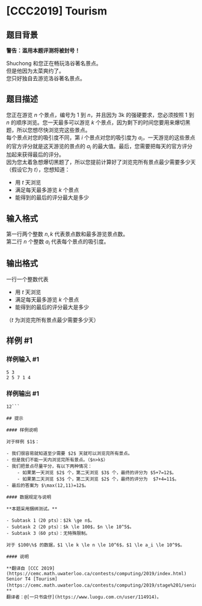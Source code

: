 # [CCC2019] Tourism

## 题目背景

**警告：滥用本题评测将被封号！**


Shuchong 和您正在畅玩洛谷著名景点。  
但是他因为太菜爽约了。   
您只好独自去游览洛谷著名景点。

## 题目描述

您正在游览 $n$ 个景点，编号为 $1$ 到 $n$，并且因为 3k 的强硬要求，您必须按照 $1$ 到 $n$ 的顺序浏览。您一天最多可以游览 $k$ 个景点，因为剩下的时间您要用来爆切黑题，所以您想尽快浏览完这些景点。   
每个景点对您的吸引度不同，第 $i$ 个景点对您的吸引度为 $a_i$，一天游览的这些景点的官方评分就是这天游览的景点的 $a_i$ 的最大值。最后，您需要把每天的官方评分加起来获得最后的评分。   
因为您太着急想爆切黑题了，所以您提前计算好了浏览完所有景点最少需要多少天（假设它为 $t$），您想知道：

- 用 $t$ 天浏览
- 满足每天最多游览 $k$ 个景点
- 能得到的最后的评分最大是多少

## 输入格式

第一行两个整数 $n,k$ 代表景点数和最多游览景点数。   
第二行 $n$ 个整数 $a_i$ 代表每个景点的吸引度。

## 输出格式

一行一个整数代表

- 用 $t$ 天浏览
- 满足每天最多游览 $k$ 个景点
- 能得到的最后的评分最大是多少

（$t$ 为浏览完所有景点最少需要多少天）

## 样例 #1

### 样例输入 #1
```
5 3
2 5 7 1 4
```

### 样例输出 #1

```
12```

## 提示

#### 样例说明

对于样例 $1$：

- 我们很容易就知道至少需要 $2$ 天就可以浏览完所有景点。  
- 但是我们不能一天内浏览完所有景点。（$n>k$）   
- 我们把景点尽量平分，有以下两种情况：
	- 如果第一天浏览 $2$ 个，第二天浏览 $3$ 个，最终的评分为 $5+7=12$。
    - 如果第二天浏览 $3$ 个，第二天浏览 $2$ 个，最终的评分为  $7+4=11$。
- 最后的答案为 $\max(12,11)=12$。

#### 数据规定与说明

**本题采用捆绑测试。**

- Subtask 1（20 pts）：$2k \ge n$。
- Subtask 2（20 pts）：$k \le 100$，$n \le 10^5$。
- Subtask 3（60 pts）：无特殊限制。

对于 $100\%$ 的数据，$1 \le k \le n \le 10^6$，$1 \le a_i \le 10^9$。

#### 说明

**翻译自 [CCC 2019](https://cemc.math.uwaterloo.ca/contests/computing/2019/index.html) Senior T4 [Tourism](https://cemc.math.uwaterloo.ca/contests/computing/2019/stage%201/seniorEF.pdf)。**  
翻译者：@[一只书虫仔](https://www.luogu.com.cn/user/114914)。

